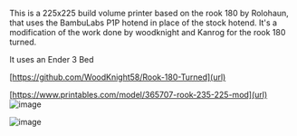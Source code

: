 


This is a 225x225 build volume printer based on the rook 180 by Rolohaun, 
that uses the BambuLabs P1P hotend in place of the stock hotend.
It's a modification of the work done by woodknight and Kanrog for the rook 180 turned.


It uses an Ender 3 Bed

 [https://github.com/WoodKnight58/Rook-180-Turned](url)

[https://www.printables.com/model/365707-rook-235-225-mod](url)
![image](https://github.com/owenwvaughn/Rook-180_p1p_nozzle/assets/57653344/385b2d3e-fa1a-42df-9b2c-08026895353b)

![image](https://github.com/owenwvaughn/Rook-180_p1p_nozzle/assets/57653344/fd9fc843-2020-410a-aa0a-7c02c709b550)











